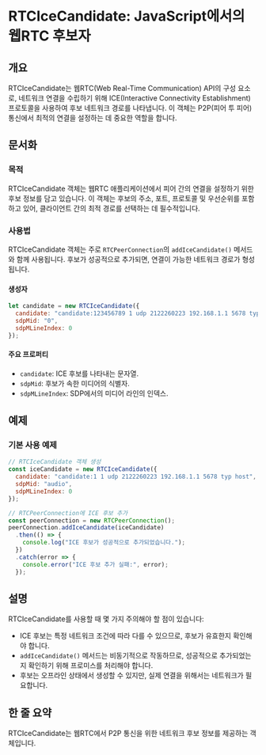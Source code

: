 <!--
Meta Description: # RTCIceCandidate: JavaScript에서의 웹RTC 후보자 ## 개요 RTCIceCandidate는 웹RTC(Web Real-Time Communication) API의 구성 요소로, 네트워크 연결을 수립하기 위해 ICE(Interactive Conne...
Meta Keywords: rtcicecandidate, ice, candidate, 네트워크, 연결을
-->

# RTCIceCandidate: JavaScript에서의 웹RTC 후보자

## 개요
RTCIceCandidate는 웹RTC(Web Real-Time Communication) API의 구성 요소로, 네트워크 연결을 수립하기 위해 ICE(Interactive Connectivity Establishment) 프로토콜을 사용하여 후보 네트워크 경로를 나타냅니다. 이 객체는 P2P(피어 투 피어) 통신에서 최적의 연결을 설정하는 데 중요한 역할을 합니다.

## 문서화
### 목적
RTCIceCandidate 객체는 웹RTC 애플리케이션에서 피어 간의 연결을 설정하기 위한 후보 정보를 담고 있습니다. 이 객체는 후보의 주소, 포트, 프로토콜 및 우선순위를 포함하고 있어, 클라이언트 간의 최적 경로를 선택하는 데 필수적입니다.

### 사용법
RTCIceCandidate 객체는 주로 `RTCPeerConnection`의 `addIceCandidate()` 메서드와 함께 사용됩니다. 후보가 성공적으로 추가되면, 연결이 가능한 네트워크 경로가 형성됩니다.

#### 생성자
```javascript
let candidate = new RTCIceCandidate({
  candidate: "candidate:123456789 1 udp 2122260223 192.168.1.1 5678 typ host",
  sdpMid: "0",
  sdpMLineIndex: 0
});
```

#### 주요 프로퍼티
- `candidate`: ICE 후보를 나타내는 문자열.
- `sdpMid`: 후보가 속한 미디어의 식별자.
- `sdpMLineIndex`: SDP에서의 미디어 라인의 인덱스.

## 예제
### 기본 사용 예제
```javascript
// RTCIceCandidate 객체 생성
const iceCandidate = new RTCIceCandidate({
  candidate: "candidate:1 1 udp 2122260223 192.168.1.1 5678 typ host",
  sdpMid: "audio",
  sdpMLineIndex: 0
});

// RTCPeerConnection에 ICE 후보 추가
const peerConnection = new RTCPeerConnection();
peerConnection.addIceCandidate(iceCandidate)
  .then(() => {
    console.log("ICE 후보가 성공적으로 추가되었습니다.");
  })
  .catch(error => {
    console.error("ICE 후보 추가 실패:", error);
  });
```

## 설명
RTCIceCandidate를 사용할 때 몇 가지 주의해야 할 점이 있습니다:
- ICE 후보는 특정 네트워크 조건에 따라 다를 수 있으므로, 후보가 유효한지 확인해야 합니다.
- `addIceCandidate()` 메서드는 비동기적으로 작동하므로, 성공적으로 추가되었는지 확인하기 위해 프로미스를 처리해야 합니다.
- 후보는 오프라인 상태에서 생성할 수 있지만, 실제 연결을 위해서는 네트워크가 필요합니다.

## 한 줄 요약
RTCIceCandidate는 웹RTC에서 P2P 통신을 위한 네트워크 후보 정보를 제공하는 객체입니다.